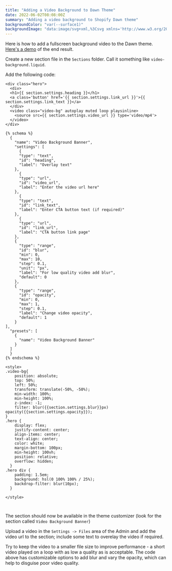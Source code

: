 ```yaml
---
title: "Adding a Video Background to Dawn Theme"
date: 2022-06-02T08:08:00Z
summary: "Adding a video background to Shopify Dawn theme"
backgroundColor: "var(--surface1)"
backgroundImage: "data:image/svg+xml,%3Csvg xmlns='http://www.w3.org/2000/svg' width='60' height='96' viewBox='0 0 60 96'%3E%3Cg fill-rule='evenodd'%3E%3Cg fill='%23ffc078' fill-opacity='1'%3E%3Cpath d='M36 10a6 6 0 0 1 12 0v12a6 6 0 0 1-6 6 6 6 0 0 0-6 6 6 6 0 0 1-12 0 6 6 0 0 0-6-6 6 6 0 0 1-6-6V10a6 6 0 1 1 12 0 6 6 0 0 0 12 0zm24 78a6 6 0 0 1-6-6 6 6 0 0 0-6-6 6 6 0 0 1-6-6V58a6 6 0 1 1 12 0 6 6 0 0 0 6 6v24zM0 88V64a6 6 0 0 0 6-6 6 6 0 0 1 12 0v12a6 6 0 0 1-6 6 6 6 0 0 0-6 6 6 6 0 0 1-6 6z'/%3E%3C/g%3E%3C/g%3E%3C/svg%3E"
---
```


Here is how to add a fullscreen background video to the Dawn theme. [Here's a demo](https://sunny-day-umbrellas.myshopify.com/) of the end result.

Create a new section file in the `Sections` folder. Call it something like `video-background.liquid`.

Add the following code:

```
<div class="hero">
  <div>
  <h1>{{ section.settings.heading }}</h1>
  <a class='button' href='{{ section.settings.link_url }}'>{{ section.settings.link_text }}</a>
  </div>
  <video class="video-bg" autoplay muted loop playsinline>
  	<source src={{ section.settings.video_url }} type='video/mp4'>
  </video>
</div>

{% schema %}
  {
    "name": "Video Background Banner",
    "settings": [
      {
      "type": "text",
      "id": "heading",
      "label": "Overlay text"
    },
      {
      "type": "url",
      "id": "video_url",
      "label": "Enter the video url here"
    },
      {
      "type": "text",
      "id": "link_text",
      "label": "Enter CTA button text (if required)"
    },
      {
      "type": "url",
      "id": "link_url",
      "label": "CTA button link page"
    },
    {
      "type": "range",
      "id": "blur",
      "min": 0,
      "max": 10,
      "step": 0.1,
      "unit": "px",
      "label": "For low quality video add blur",
      "default": 0
    },
    {
      "type": "range",
      "id": "opacity",
      "min": 0,
      "max": 1,
      "step": 0.1,
      "label": "Change video opacity",
      "default": 1
    }
],
  "presets": [
    {
      "name": "Video Background Banner"
    }
  ]
  }
{% endschema %}

<style>
.video-bg{
    position: absolute;
    top: 50%;
    left: 50%;
    transform: translate(-50%, -50%);
    min-width: 100%;
    min-height: 100%;
    z-index: -1;
    filter: blur({{section.settings.blur}}px) opacity({{section.settings.opacity}});
}
.hero {
    display: flex;
    justify-content: center;
    align-items: center;
    text-align: center;
    color: white;
    margin-bottom: 100px;
    min-height: 100vh;
    position: relative;
    overflow: hidden;
  }
.hero div {
    padding: 1.5em;
    background: hsl(0 100% 100% / 25%);
    backdrop-filter: blur(10px);
  }

</style>



```

The section should now be available in the theme customizer (look for the section called `Video Background Banner`)

Upload a video in the `Settings -> Files` area of the Admin and add the video url to the section; include some text to overelay the video if required.

Try to keep the video to a smaller file size to improve performance - a short video played on a loop with as low a quality as is acceptable. The code above has customizable options to add blur and vary the opacity, which can help to disguise poor video quality.
